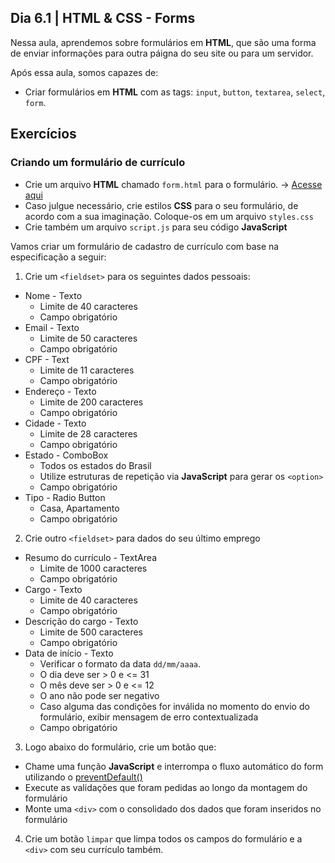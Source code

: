 <!-- Dia 6.1 | HTML & CSS - Forms -->
## Dia 6.1 | HTML & CSS - Forms

Nessa aula, aprendemos sobre formulários em <strong>HTML</strong>, que são uma forma de enviar informações para outra páigna do seu site ou para um servidor.

Após essa aula, somos capazes de:
- Criar formulários em <strong>HTML</strong> com as tags: `input`, `button`, `textarea`, `select`, `form`.

## Exercícios

### Criando um formulário de currículo

- Crie um arquivo **HTML** chamado `form.html` para o formulário. -> [Acesse aqui](form.html)
- Caso julgue necessário, crie estilos **CSS** para o seu formulário, de acordo com a sua imaginação. Coloque-os em um arquivo `styles.css`
- Crie também um arquivo `script.js` para seu código **JavaScript**

Vamos criar um formulário de cadastro de currículo com base na especificação a seguir:
1. Crie um `<fieldset>` para os seguintes dados pessoais:
  - Nome - Texto
    - Limite de 40 caracteres
    - Campo obrigatório
  - Email - Texto
    - Limite de 50 caracteres
    - Campo obrigatório
  - CPF - Text
    - Limite de 11 caracteres
    - Campo obrigatório
  - Endereço - Texto
    - Limite de 200 caracteres
    - Campo obrigatório
  - Cidade - Texto
    - Limite de 28 caracteres
    - Campo obrigatório
  - Estado - ComboBox
    - Todos os estados do Brasil
    - Utilize estruturas de repetição via **JavaScript** para gerar os `<option>`
    - Campo obrigatório
  - Tipo - Radio Button
    - Casa, Apartamento
    - Campo obrigatório
2. Crie outro `<fieldset>` para dados do seu último emprego
  - Resumo do currículo - TextArea
    - Limite de 1000 caracteres
    - Campo obrigatório
  - Cargo - Texto
    - Limite de 40 caracteres
    - Campo obrigatório
  - Descrição do cargo - Texto
    - Limite de 500 caracteres
    - Campo obrigatório
  - Data de início - Texto
    - Verificar o formato da data `dd/mm/aaaa`.
    - O dia deve ser > 0 e <= 31
    - O mês deve ser > 0 e <= 12
    - O ano não pode ser negativo
    - Caso alguma das condições for inválida no momento do envio do formulário, exibir mensagem de erro contextualizada
    - Campo obrigatório
3. Logo abaixo do formulário, crie um botão que:
  - Chame uma função **JavaScript** e interrompa o fluxo automático do form utilizando o [preventDefault()](https://developer.mozilla.org/pt-BR/docs/Web/API/Event/preventDefault)
  - Execute as validações que foram pedidas ao longo da montagem do formulário
  - Monte uma `<div>` com o consolidado dos dados que foram inseridos no formulário
4. Crie um botão `limpar` que limpa todos os campos do formulário e a `<div>` com seu currículo também.